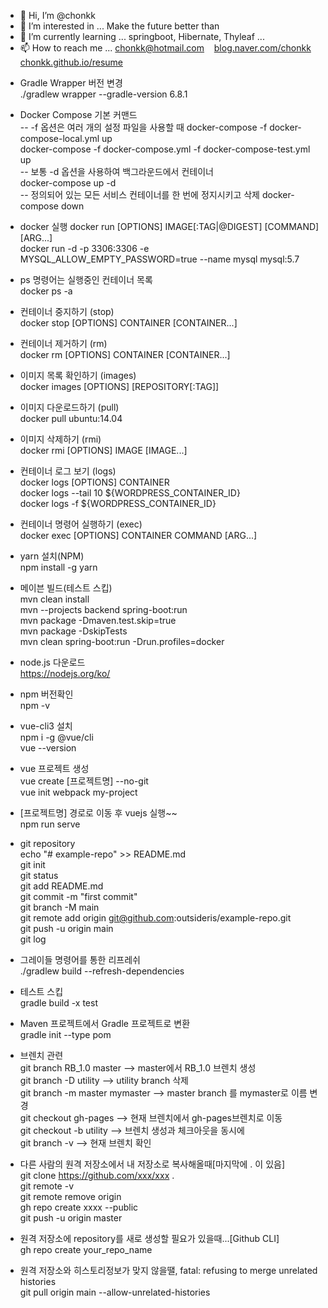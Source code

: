 - 👋 Hi, I’m @chonkk
- 👀 I’m interested in ... Make the future better than
- 🌱 I’m currently learning ... springboot, Hibernate, Thyleaf ...
- 📫 How to reach me ... chonkk@hotmail.com &nbsp;&nbsp;  [blog.naver.com/chonkk](https://blog.naver.com/chonkk)  &nbsp;&nbsp; [chonkk.github.io/resume](https://chonkk.github.io/resume)

<!---
chonkk/chonkk is a ✨ special ✨ repository because its `README.md` (this file) appears on your GitHub profile.
You can click the Preview link to take a look at your changes.
--->
- Gradle Wrapper 버전 변경<br/>
./gradlew wrapper --gradle-version 6.8.1

- Docker Compose 기본 커맨드<br/>
-- -f 옵션은 여러 개의 설정 파일을 사용할 때
docker-compose -f docker-compose-local.yml up<br/>
docker-compose -f docker-compose.yml -f docker-compose-test.yml up<br/>
-- 보통 -d 옵션을 사용하여 백그라운드에서 컨테이너<br/>
docker-compose up -d<br/>
-- 정의되어 있는 모든 서비스 컨테이너를 한 번에 정지시키고 삭제
docker-compose down

- docker 실행
docker run [OPTIONS] IMAGE[:TAG|@DIGEST] [COMMAND] [ARG...]<br/>
docker run -d -p 3306:3306 -e MYSQL_ALLOW_EMPTY_PASSWORD=true --name mysql mysql:5.7
- ps 명령어는 실행중인 컨테이너 목록<br/>
docker ps -a<br/>
- 컨테이너 중지하기 (stop)<br/>
docker stop [OPTIONS] CONTAINER [CONTAINER...]<br/>
- 컨테이너 제거하기 (rm)<br/>
docker rm [OPTIONS] CONTAINER [CONTAINER...]<br/>
- 이미지 목록 확인하기 (images)<br/>
docker images [OPTIONS] [REPOSITORY[:TAG]]<br/>
- 이미지 다운로드하기 (pull)<br/>
docker pull ubuntu:14.04<br/>
- 이미지 삭제하기 (rmi)<br/>
docker rmi [OPTIONS] IMAGE [IMAGE...]<br/>
- 컨테이너 로그 보기 (logs)<br/>
docker logs [OPTIONS] CONTAINER<br/>
docker logs --tail 10 ${WORDPRESS_CONTAINER_ID}<br/>
docker logs -f ${WORDPRESS_CONTAINER_ID}<br/>
- 컨테이너 명령어 실행하기 (exec)<br/>
docker exec [OPTIONS] CONTAINER COMMAND [ARG...]<br/>


- yarn 설치(NPM)<br/>
npm install -g yarn

- 메이븐 빌드(테스트 스킵)<br/>
mvn clean install<br/>
mvn --projects backend spring-boot:run<br/>
mvn package -Dmaven.test.skip=true<br/>
mvn package -DskipTests<br/>
mvn clean spring-boot:run -Drun.profiles=docker

- node.js 다운로드<br/>
https://nodejs.org/ko/ 

- npm 버전확인<br/>
npm -v

- vue-cli3 설치<br/>
npm i -g @vue/cli <br/>
vue --version

- vue 프로젝트 생성<br/>
vue create [프로젝트명] --no-git <br/>
vue init webpack my-project

- [프로젝트명] 경로로 이동 후 vuejs 실행~~<br/>
npm run serve

- git repository <br/>
echo "# example-repo" >> README.md<br/>
git init<br/>
git status<br/>
git add README.md<br/>
git commit -m "first commit"<br/>
git branch -M main<br/>
git remote add origin git@github.com:outsideris/example-repo.git<br/>
git push -u origin main<br/>
git log

- 그레이들 명령어를 통한 리프레쉬<br/>
./gradlew build --refresh-dependencies<br/>
- 테스트 스킵<br/>
gradle build -x test<br/>
- Maven 프로젝트에서 Gradle 프로젝트로 변환<br/>
 gradle init --type pom
- 브렌치 관련<br/>
git branch RB_1.0 master  --> master에서 RB_1.0 브렌치 생성<br/>
git branch -D utility  --> utility branch 삭제<br/>
git branch -m master mymaster  --> master branch 를 mymaster로 이름 변경<br/>
git checkout gh-pages  --> 현재 브렌치에서 gh-pages브렌치로 이동<br/>
git checkout -b utility  --> 브렌치 생성과 체크아웃을 동시에 <br/>
git branch -v --> 현재 브렌치 확인<br/>
- 다른 사람의 원격 저장소에서 내 저장소로 복사해올때[마지막에 . 이 있음]<br/>
git clone https://github.com/xxx/xxx .<br/>
git remote -v<br/>
git remote remove origin<br/>
gh repo create xxxx --public<br/>
git push -u origin master

- 원격 저장소에 repository를 새로 생성할 필요가 있을때...[Github CLI]<br/>
gh repo create your_repo_name
- 원격 저장소와 히스토리정보가 맞지 않을땔, fatal: refusing to merge unrelated histories<br/>
git pull origin main --allow-unrelated-histories
